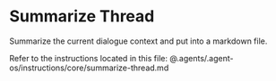 # Summarize Thread

Summarize the current dialogue context and put into a markdown file.

Refer to the instructions located in this file:
@.agents/.agent-os/instructions/core/summarize-thread.md
